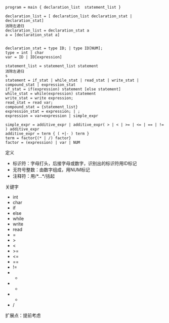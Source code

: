 ```ebnf
program = main { declaration_list  statement_list }

declaration_list = [ declaration_list declaration_stat | declaration_stat]
消除左递归
declaration_list = declaration_stat a
a = [declaration_stat a]


declaration_stat = type ID; | type ID[NUM];
type = int | char
var = ID | ID[expression]

statement_list = statement_list statement
消除左递归
s
statement = if_stat | while_stat | read_stat | write_stat | compound_stat | expression_stat
if_stat = if(expression) statement [else statement]
while_stat = while(expression) statement
write_stat = write expression;
read_stat = read var;
compound_stat = {statement_list}
expression_stat = expression; | ;
expression = var=expression | simple_expr

simple_expr = additive_expr | additive_expr( > | < | >= | <= | == | != ) additive_expr
additive_expr = term { ( +|- ) term }
term = factor{(* | /) factor}
factor = (expression) | var | NUM
```









定义

- 标识符：字母打头，后接字母或数字，识别出的标识符用ID标记 
- 无符号整数：由数字组成，用NUM标记
- 注释符：用/\*…*/括起

关键字

- int
- char
- if
- else
- while
- write
- read
- =
- \>
- <
- \>=
- <=
- ==
- !=
- +
- -
- *
- /

扩展点：提前考虑